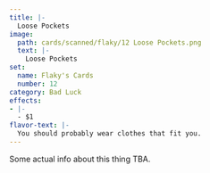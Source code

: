 ```yaml
---
title: |-
  Loose Pockets
image: 
  path: cards/scanned/flaky/12 Loose Pockets.png
  text: |-
    Loose Pockets
set:
  name: Flaky's Cards
  number: 12
category: Bad Luck
effects: 
- |-
  - $1
flavor-text: |-
  You should probably wear clothes that fit you.
---
```

Some actual info about this thing TBA.
